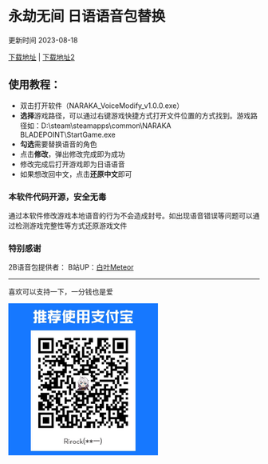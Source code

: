 # 永劫无间 日语语音包替换

更新时间 2023-08-18


[下载地址](https://github.com/Rirock/yjwujian/releases/download/v1.1.1/NARAKA_VoiceModify_v1.1.1.exe) | [下载地址2](https://wwr.lanzouh.com/iWnmM112ht7i)


## 使用教程：
* 双击打开软件（NARAKA_VoiceModify_v1.0.0.exe）
* **选择**游戏路径，可以通过右键游戏快捷方式打开文件位置的方式找到。游戏路径如：D:\steam\steamapps\common\NARAKA BLADEPOINT\StartGame.exe
* **勾选**需要替换语音的角色
* 点击**修改**，弹出修改完成即为成功
* 修改完成后打开游戏即为日语语音
* 如果想改回中文，点击**还原中文**即可


### 本软件代码开源，安全无毒

通过本软件修改游戏本地语音的行为不会造成封号。如出现语音错误等问题可以通过检测游戏完整性等方式还原游戏文件

### 特别感谢
2B语音包提供者：
B站UP：[白叶Meteor](https://space.bilibili.com/772897)


-----
喜欢可以支持一下，一分钱也是爱

<img src="zz.jpg" width="300px">
